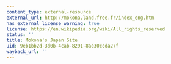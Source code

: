 ```yaml
---
content_type: external-resource
external_url: http://mokona.land.free.fr/index_eng.htm
has_external_license_warning: true
license: https://en.wikipedia.org/wiki/All_rights_reserved
status: ''
title: Mokona's Japan Site
uid: 9eb1bb2d-3d0b-4cab-8291-8ae30ccda27f
wayback_url: ''
---
```

